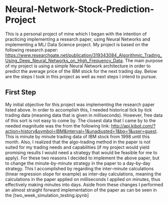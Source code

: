 # Neural-Network-Stock-Prediction-Project
This is a personal project of mine which I began with the intention of practicing implementing a research paper, using Neural Networks and implementing a ML/ Data Science project.
My project is based on the following research paper: https://www.researchgate.net/publication/319343084_Algorithmic_Trading_Using_Deep_Neural_Networks_on_High_Frequency_Data.
The main purpose of my project is using a simple Neural Network architecture in order to predict the average price of the IBM stock for the next trading day. Below are the steps I took in this project as well as next steps I intend to pursue.

## First Step
My initial objective for this project was implementing the research paper listed above. In order to accomplish this, I needed historical tick by tick trading data (meaning data that is given in milliseconds). However, free data of this sort is not easy to come by. The closest data that I came by to the needed magnitude was the from the following link:
http://api.kibot.com/?action=history&symbol=IBM&interval=1&unadjusted=1&bp=1&user=guest. This is minute by minute trading data of IBM stock from 1998 until this month.
Also, I realized that the algo-trading method in the paper is not suited for my trading needs and capabilities (if my project would yield promising results I would need a strategy that would be feasible for me to apply). For these two reasons I decided to implement the above paper, but to change the minute-by-minute strategy in the paper to a day-by-day strategy. This I accomplished by regarding the inter-minute calculations (linear regression slope for example) as inter-day calculations, meaning the calculations in the paper applied on milliseconds I applied on minutes, thus effectively making minutes into days.
Aside from these changes I performed an almost straight forward implementation of the paper as can be seen in the [two_week_simulation_testing.ipynb]
